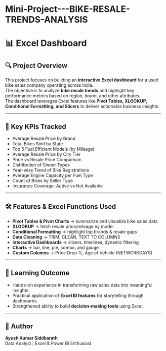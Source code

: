# Mini-Project---BIKE-RESALE-TRENDS-ANALYSIS
# 📊 Excel Dashboard

## 🔍 Project Overview
This project focuses on building an **interactive Excel dashboard** for a used bike sales company operating across India.  
The objective is to analyze **bike resale trends** and highlight key performance metrics based on region, brand, and other attributes.  
The dashboard leverages Excel features like **Pivot Tables, XLOOKUP, Conditional Formatting, and Slicers** to deliver actionable business insights.

---

## 🎯 Key KPIs Tracked
- Average Resale Price by Brand  
- Total Bikes Sold by State  
- Top 5 Fuel Efficient Models (by Mileage)  
- Average Resale Price by City Tier  
- Price vs Resale Price Comparison  
- Distribution of Owner Types  
- Year-wise Trend of Bike Registrations  
- Average Engine Capacity per Fuel Type  
- Count of Bikes by Seller Type  
- Insurance Coverage: Active vs Not Available  

---

## 🛠️ Features & Excel Functions Used
- **Pivot Tables & Pivot Charts** → summarize and visualize bike sales data  
- **XLOOKUP** → fetch resale price/mileage by model  
- **Conditional Formatting** → highlight top brands & resale gaps  
- **Data Cleaning** → TRIM, CLEAN, TEXT TO COLUMNS  
- **Interactive Dashboards** → slicers, timelines, dynamic filtering  
- **Charts** → bar, line, pie, combo, and gauge  
- **Custom Columns** → Price Drop %, Age of Vehicle (NETWORKDAYS)  

---

## 📌 Learning Outcome
- Hands-on experience in transforming raw sales data into meaningful insights.  
- Practical application of **Excel BI features** for storytelling through dashboards.  
- Strengthened ability to build **decision-making tools** using Excel.  

---

## 👤 Author
**Ayush Kumar Siddharath**  
Data Analyst | Excel & Power BI Enthusiast
